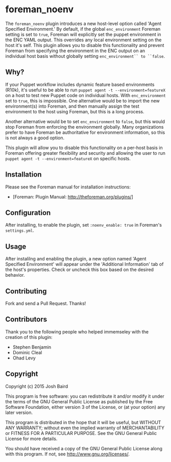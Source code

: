 # foreman_noenv

The ```foreman_noenv``` plugin introduces a new host-level option called 'Agent Specified Environment.'  By default, if the global ```enc_environment``` Foreman setting is set to ```true```, Foreman will explicitly set the puppet environment in the ENC YAML output.  This overrides any local environment setting on the host it's self.  This plugin allows you to disable this functionality and prevent Foreman from specifying the environment in the ENC output on an individual host basis without globally setting ```enc_environment`` to ``false```.

## Why?

If your Puppet workflow includes dynamic feature based environments (R10k), it's useful to be able to run ```puppet agent -t --environment=featureX``` on a host to test new Puppet code on individual hosts.  With ```enc_environment``` set to ```true```, this is impossible.  One alternative would be to import the new environment(s) into Foreman, and then manually assign the test environment to the host using Foreman, but this is a long process.

Another alternative would be to set ```enc_environment``` to ```false```, but this would stop Foreman from enforcing the environment globally.  Many organizations prefer to have Foreman be authoritative for environment information, so this is not always a good option.

This plugin will allow you to disable this functionality on a per-host basis in Foreman offering greater flexibility and security and allowing the user to run ```puppet agent -t --environment=featureX``` on specific hosts.

## Installation

Please see the Foreman manual for installation instructions:

* [Foreman:  Plugin Manual: http://theforeman.org/plugins/]

## Configuration

After installing, to enable the plugin, set ```:noenv_enable: true``` in Foreman's ```settings.yml```.

## Usage

After instalilng and enabling the plugin, a new option named 'Agent Specified Environment' will appear under the 'Additional Information' tab of the host's properties.  Check or uncheck this box based on the desired behavior.

## Contributing

Fork and send a Pull Request. Thanks!

## Contributors

Thank you to the following people who helped immemseley with the creation of this plugin:

* Stephen Benjamin
* Dominic Cleal
* Ohad Levy

## Copyright

Copyright (c) 2015 Josh Baird

This program is free software: you can redistribute it and/or modify
it under the terms of the GNU General Public License as published by
the Free Software Foundation, either version 3 of the License, or
(at your option) any later version.

This program is distributed in the hope that it will be useful,
but WITHOUT ANY WARRANTY; without even the implied warranty of
MERCHANTABILITY or FITNESS FOR A PARTICULAR PURPOSE.  See the
GNU General Public License for more details.

You should have received a copy of the GNU General Public License
along with this program.  If not, see <http://www.gnu.org/licenses/>.

